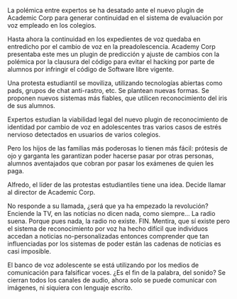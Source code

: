 La polémica entre expertos se ha desatado ante el nuevo plugin de Academic Corp para generar continuidad en el sistema de evaluación por voz empleado en los colegios.

Hasta ahora la continuidad en los expedientes de voz quedaba en entredicho por el cambio de voz en la preadolescencia. Academy Corp presentaba este mes un plugin de predicción y ajuste de cambios con la polémica por la clausura del código para evitar el hacking por parte de alumnos por infringir el código de Software libre vigente.

Una protesta estudiantil se moviliza, utilizando tecnologías abiertas como pads, grupos de chat anti-rastro, etc. Se plantean nuevas formas. Se proponen nuevos sistemas más fiables, que utilicen reconocimiento del iris de sus alumnos.

Expertos estudian la viabilidad legal del nuevo plugin de reconocimiento de identidad por cambio de voz en adolescentes tras varios casos de estrés nervioso detectados en usuarios de varios colegios.

Pero los hijos de las familias más poderosas lo tienen más fácil: prótesis de ojo y garganta les garantizan poder hacerse pasar por otras personas, alumnos aventajados que cobran por pasar los exámenes de quien les paga.

Alfredo, el líder de las protestas estudiantiles tiene una idea. Decide llamar al director de Academic Corp.

No responde a su llamada, ¿será que ya ha empezado la revolución? Enciende la TV, en las noticias no dicen nada, como siempre… La radio suena. Porque pues nada, la radio no existe. FIN. Mentira, que sí existe pero el sistema de reconocimiento por voz ha hecho difícil que individuos accedan a noticias no-personalizadas entonces comprender que tan influenciadas por los sistemas de poder están las cadenas de noticias es casi imposible.

El banco de voz adolescente se está utilizando por los medios de comunicación para falsificar voces. ¿Es el fin de la palabra, del sonido? Se cierran todos los canales de audio, ahora solo se puede comunicar con imágenes, ni siquiera con lenguaje escrito.
